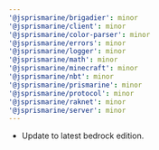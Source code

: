 ```yaml
---
'@jsprismarine/brigadier': minor
'@jsprismarine/client': minor
'@jsprismarine/color-parser': minor
'@jsprismarine/errors': minor
'@jsprismarine/logger': minor
'@jsprismarine/math': minor
'@jsprismarine/minecraft': minor
'@jsprismarine/nbt': minor
'@jsprismarine/prismarine': minor
'@jsprismarine/protocol': minor
'@jsprismarine/raknet': minor
'@jsprismarine/server': minor
---
```


-   Update to latest bedrock edition.
